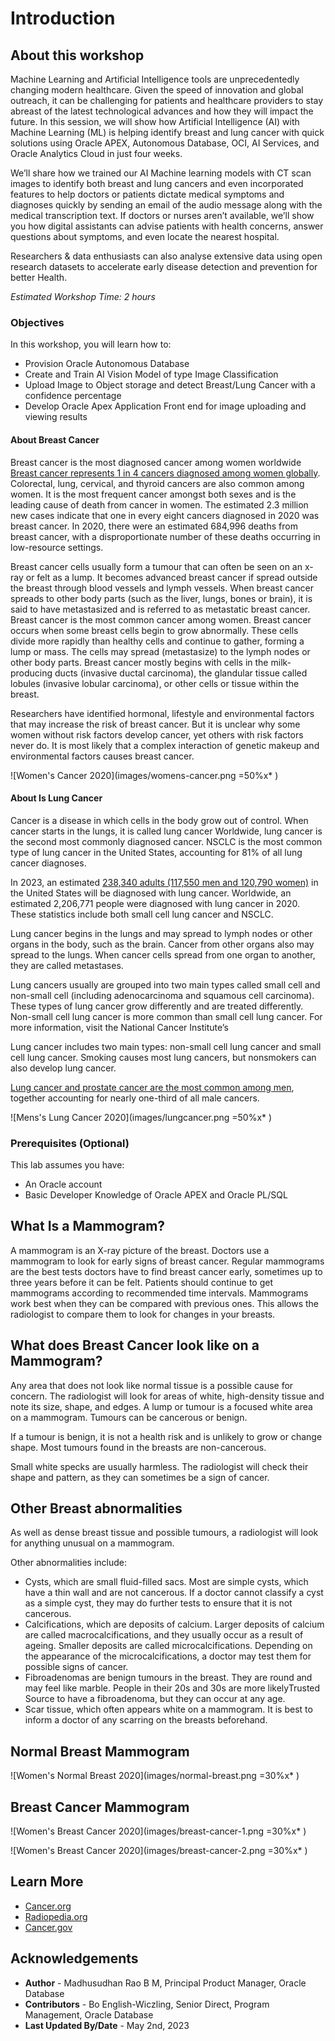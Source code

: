 # Introduction

## About this workshop 

Machine Learning and Artificial Intelligence tools are unprecedentedly changing modern healthcare. Given the speed of innovation and global outreach, it can be challenging for patients and healthcare providers to stay abreast of the latest technological advances and how they will impact the future. In this session, we will show how Artificial Intelligence (AI) with Machine Learning (ML) is helping identify breast and lung cancer with quick solutions using Oracle APEX, Autonomous Database, OCI, AI Services, and Oracle Analytics Cloud in just four weeks.

We’ll share how we trained our AI Machine learning models with CT scan images to identify both breast and lung cancers and even incorporated features to help doctors or patients dictate medical symptoms and diagnoses quickly by sending an email of the audio message along with the medical transcription text. If doctors or nurses aren’t available, we’ll show you how digital assistants can advise patients with health concerns, answer questions about symptoms, and even locate the nearest hospital.

Researchers & data enthusiasts can also analyse extensive data using open research datasets to accelerate early disease detection and prevention for better Health.

*Estimated Workshop Time: 2 hours*

### Objectives
 
In this workshop, you will learn how to:
* Provision Oracle Autonomous Database
* Create and Train AI Vision Model of type Image Classification
* Upload Image to Object storage and detect Breast/Lung Cancer with a confidence percentage
* Develop Oracle Apex Application Front end for image uploading and viewing results
 

#### About Breast Cancer

Breast cancer is the most diagnosed cancer among women worldwide [Breast cancer represents 1 in 4 cancers diagnosed among women globally](https://www.uicc.org/news/globocan-2020-new-global-cancer-data). Colorectal, lung, cervical, and thyroid cancers are also common among women. It is the most frequent cancer amongst both sexes and is the leading cause of death from cancer in women. The estimated 2.3 million new cases indicate that one in every eight cancers diagnosed in 2020 was breast cancer. In 2020, there were an estimated 684,996 deaths from breast cancer, with a disproportionate number of these deaths occurring in low-resource settings.

Breast cancer cells usually form a tumour that can often be seen on an x-ray or felt as a lump. It becomes advanced breast cancer if spread outside the breast through blood vessels and lymph vessels. When breast cancer spreads to other body parts (such as the liver, lungs, bones or brain), it is said to have metastasized and is referred to as metastatic breast cancer. Breast cancer is the most common cancer among women. Breast cancer occurs when some breast cells begin to grow abnormally. These cells divide more rapidly than healthy cells and continue to gather, forming a lump or mass. The cells may spread (metastasize) to the lymph nodes or other body parts. Breast cancer mostly begins with cells in the milk-producing ducts (invasive ductal carcinoma), the glandular tissue called lobules (invasive lobular carcinoma), or other cells or tissue within the breast.

Researchers have identified hormonal, lifestyle and environmental factors that may increase the risk of breast cancer. But it is unclear why some women without risk factors develop cancer, yet others with risk factors never do. It is most likely that a complex interaction of genetic makeup and environmental factors causes breast cancer.
 
 ![Women's Cancer 2020](images/womens-cancer.png =50%x* )

#### About Is Lung Cancer

Cancer is a disease in which cells in the body grow out of control. When cancer starts in the lungs, it is called lung cancer Worldwide, lung cancer is the second most commonly diagnosed cancer. NSCLC is the most common type of lung cancer in the United States, accounting for 81% of all lung cancer diagnoses.

In 2023, an estimated [238,340 adults (117,550 men and 120,790 women)](https://www.cancer.net/cancer-types/lung-cancer-non-small-cell/statistics) in the United States will be diagnosed with lung cancer. Worldwide, an estimated 2,206,771 people were diagnosed with lung cancer in 2020. These statistics include both small cell lung cancer and NSCLC.

Lung cancer begins in the lungs and may spread to lymph nodes or other organs in the body, such as the brain. Cancer from other organs also may spread to the lungs. When cancer cells spread from one organ to another, they are called metastases.

Lung cancers usually are grouped into two main types called small cell and non-small cell (including adenocarcinoma and squamous cell carcinoma). These types of lung cancer grow differently and are treated differently. Non-small cell lung cancer is more common than small cell lung cancer. For more information, visit the National Cancer Institute’s

Lung cancer includes two main types: non-small cell lung cancer and small cell lung cancer. Smoking causes most lung cancers, but nonsmokers can also develop lung cancer.  

[Lung cancer and prostate cancer are the most common among men](https://www.uicc.org/news/globocan-2020-new-global-cancer-data), together accounting for nearly one-third of all male cancers.

![Mens's Lung Cancer 2020](images/lungcancer.png =50%x* )

### Prerequisites (Optional)
 
This lab assumes you have:

* An Oracle account
* Basic Developer Knowledge of Oracle APEX and Oracle PL/SQL
  
## What Is a Mammogram?

 A mammogram is an X-ray picture of the breast. Doctors use a mammogram to look for early signs of breast cancer. Regular mammograms are the best tests doctors have to find breast cancer early, sometimes up to three years before it can be felt. Patients should continue to get mammograms according to recommended time intervals. Mammograms work best when they can be compared with previous ones. This allows the radiologist to compare them to look for changes in your breasts.

## What does Breast Cancer look like on a Mammogram?

Any area that does not look like normal tissue is a possible cause for concern. The radiologist will look for areas of white, high-density tissue and note its size, shape, and edges. A lump or tumour is a focused white area on a mammogram. Tumours can be cancerous or benign.

If a tumour is benign, it is not a health risk and is unlikely to grow or change shape. Most tumours found in the breasts are non-cancerous.

Small white specks are usually harmless. The radiologist will check their shape and pattern, as they can sometimes be a sign of cancer.

## Other Breast abnormalities
As well as dense breast tissue and possible tumours, a radiologist will look for anything unusual on a mammogram.

Other abnormalities include:

* Cysts, which are small fluid-filled sacs. Most are simple cysts, which have a thin wall and are not cancerous. If a doctor cannot classify a cyst as a simple cyst, they may do further tests to ensure that it is not cancerous.
* Calcifications, which are deposits of calcium. Larger deposits of calcium are called macrocalcifications, and they usually occur as a result of ageing. Smaller deposits are called microcalcifications. Depending on the appearance of the microcalcifications, a doctor may test them for possible signs of cancer.
* Fibroadenomas are benign tumours in the breast. They are round and may feel like marble. People in their 20s and 30s are more likelyTrusted Source to have a fibroadenoma, but they can occur at any age.
* Scar tissue, which often appears white on a mammogram. It is best to inform a doctor of any scarring on the breasts beforehand.
 

## Normal Breast Mammogram

![Women's Normal Breast 2020](images/normal-breast.png =30%x* )

## Breast Cancer Mammogram  

![Women's Breast Cancer 2020](images/breast-cancer-1.png =30%x* )

![Women's Breast Cancer 2020](images/breast-cancer-2.png =30%x* )
  
## Learn More
 
* [Cancer.org](https://www.cancer.org/)
* [Radiopedia.org](https://radiopaedia.org/?lang=us)
* [Cancer.gov](https://www.cancer.gov/ccg/)

## Acknowledgements
* **Author** - Madhusudhan Rao B M, Principal Product Manager, Oracle Database
* **Contributors** - Bo English-Wiczling, Senior Direct, Program Management, Oracle Database 
* **Last Updated By/Date** - May 2nd, 2023
